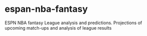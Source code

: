# espan-nba-fantasy
ESPN NBA fantasy League analysis and predictions. Projections of upcoming match-ups and analysis of league results
